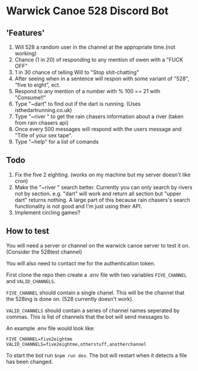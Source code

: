 # Warwick Canoe 528 Discord Bot

## 'Features'

1. Will 528 a random user in the channel at the appropriate time.(not working)
2. Chance (1 in 20) of responding to any mention of owen with a "FUCK OFF"
3. 1 in 30 chance of telling Will to "Stop shit-chatting"
3. After seeing when in a sentence will respon with some variant of "528", "five to eight", ect.
4. Respond to any mention of a number with % 100 == 21 with "Consume!!"
5. Type "~dart" to find out if the dart is running. (Uses isthedartrunning.co.uk)
6. Type "~river <river>" to get the rain chasers information about a river (taken from rain chasers api)
7. Once every 500 messages will respond with the users message and "Title of your sex tape".
8. Type "~help" for a list of comands

## Todo

1. Fix the five 2 eighting. (works on my machine but my server doesn't like cron)
2. Make the "~river <river>" search better. Currently you can only search by rivers not by section. e.g. "dart" will work and return all section but "upper dart" returns nothing. A large part of this because rain chasers's search functionality is not good and I'm just using their API.
3. Implement circling games?

## How to test

You will need a server or channel on the warwick canoe server to test it on. (Consider the 528test channel)

You will also need to contact me for the authentication token.

First clone the repo then create a .env file with two variables `FIVE_CHANNEL` and `VALID_CHANNELS`.

`FIVE_CHANNEL` should contain a single chanel. This will be the channel that the 528ing is done on. (528 currently doesn't work).

`VALID_CHANNELS` should contain a series of channel names seperated by commas. This is list of channels that the bot will send messages to.

An example .env file would look like: 

```
FIVE_CHANNEL=five2eightme
VALID_CHANNELS=five2eightme,otherstuff,anotherchannel
```

To start the bot run `$npm run dev`. The bot will restart when it detects a file has been changed.

